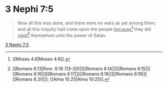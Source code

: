 # 3 Nephi 7:5

> Now all this was done, and there were no wars as yet among them; and all this iniquity had come upon the people <u>because</u>[^a] they did <u>yield</u>[^b] themselves unto the power of Satan.

[3 Nephi 7:5](https://www.churchofjesuschrist.org/study/scriptures/bofm/3-ne/7?lang=eng&id=p5#p5)


[^a]: [[Moses 4.6|Moses 4:6]].  
[^b]: [[Romans 6.13|Rom. 6:16 (13–20)]][[Romans 6.14|]][[Romans 6.15|]][[Romans 6.16|]][[Romans 6.17|]][[Romans 6.18|]][[Romans 6.19|]][[Romans 6.20|]]; [[Alma 10.25|Alma 10:25]].  

